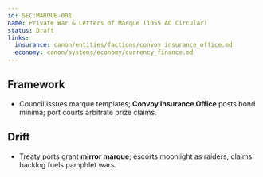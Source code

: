 ```yaml
---
id: SEC:MARQUE-001
name: Private War & Letters of Marque (1055 AO Circular)
status: Draft
links:
  insurance: canon/entities/factions/convoy_insurance_office.md
  economy: canon/systems/economy/currency_finance.md
---
```


## Framework
- Council issues marque templates; **Convoy Insurance Office** posts bond minima; port courts arbitrate prize claims.

## Drift
- Treaty ports grant **mirror marque**; escorts moonlight as raiders; claims backlog fuels pamphlet wars.
